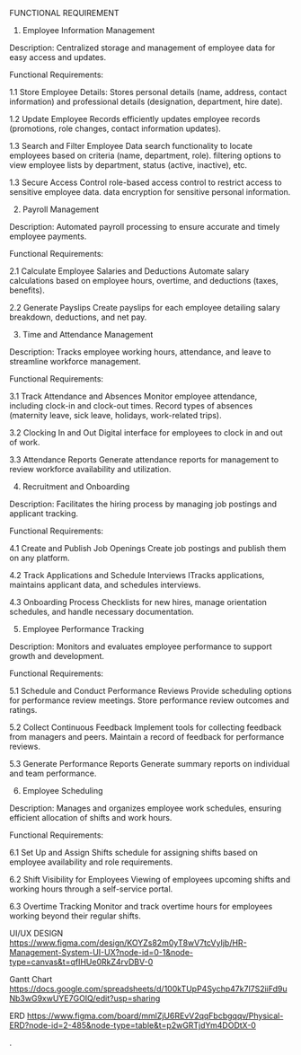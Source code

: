FUNCTIONAL REQUIREMENT


1. Employee Information Management

Description: Centralized storage and management of employee data for easy access and updates.

Functional Requirements:

1.1 Store Employee Details:
Stores personal details (name, address, contact information) and professional details (designation, department, hire date).

1.2 Update Employee Records
efficiently updates employee records (promotions, role changes, contact information updates).

1.3 Search and Filter Employee Data
search functionality to locate employees based on criteria (name, department, role).
filtering options to view employee lists by department, status (active, inactive), etc.

1.3 Secure Access Control
role-based access control to restrict access to sensitive employee data.
data encryption for sensitive personal information.


2. Payroll Management


Description: Automated payroll processing to ensure accurate and timely employee payments.

Functional Requirements: 
 
2.1	Calculate Employee Salaries and Deductions
Automate salary calculations based on employee hours, overtime, and deductions (taxes, benefits).

2.2	Generate Payslips
Create payslips for each employee detailing salary breakdown, deductions, and net pay.




3. Time and Attendance Management



Description: Tracks employee working hours, attendance, and leave to streamline workforce management.

Functional Requirements: 
 
3.1	Track Attendance and Absences
Monitor employee attendance, including clock-in and clock-out times.
Record types of absences (maternity leave, sick leave, holidays, work-related trips).

3.2	Clocking In and Out
Digital interface for employees to clock in and out of work.

3.3 	Attendance Reports
Generate attendance reports for management to review workforce availability and utilization.



4. Recruitment and Onboarding


Description: Facilitates the hiring process by managing job postings and applicant tracking.

Functional Requirements: 
 
4.1	Create and Publish Job Openings
Create job postings and publish them on any platform.

4.2	Track Applications and Schedule Interviews
ITracks applications, maintains applicant data, and schedules interviews.

4.3 	Onboarding Process
Checklists for new hires, manage orientation schedules, and handle necessary documentation.



5. Employee Performance Tracking



Description: Monitors and evaluates employee performance to support growth and development.

Functional Requirements: 
 
5.1	Schedule and Conduct Performance Reviews
Provide scheduling options for performance review meetings.
Store performance review outcomes and ratings.

5.2 	Collect Continuous Feedback
Implement tools for collecting feedback from managers and peers.
Maintain a record of feedback for performance reviews.

5.3 	Generate Performance Reports
Generate summary reports on individual and team performance.


6. Employee Scheduling

Description: Manages and organizes employee work schedules, ensuring efficient allocation of shifts and work hours.

Functional Requirements: 
 
6.1	Set Up and Assign Shifts
schedule for assigning shifts based on employee availability and role requirements.

6.2	Shift Visibility for Employees
Viewing of employees upcoming shifts and working hours through a self-service portal.

6.3 	Overtime Tracking
Monitor and track overtime hours for employees working beyond their regular shifts.







UI/UX DESIGN
https://www.figma.com/design/KOYZs82m0yT8wV7tcVyIjb/HR-Management-System-UI-UX?node-id=0-1&node-type=canvas&t=qfIHUe0RkZ4rvDBV-0

Gantt Chart
https://docs.google.com/spreadsheets/d/100kTUpP4Sychp47k7l7S2iiFd9uNb3wG9xwUYE7GOIQ/edit?usp=sharing

ERD
https://www.figma.com/board/mmlZjU6REvV2qqFbcbgqqv/Physical-ERD?node-id=2-485&node-type=table&t=p2wGRTjdYm4DODtX-0

.
